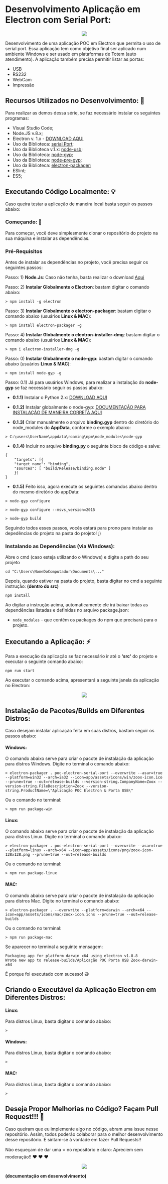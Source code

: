 # Desenvolvimento Aplicação em Electron com Serial Port: 

<p align="center">
  <img src="https://i.imgsafe.org/e1/e1d1c0ae9a.jpeg"/>  
</p>

Desenvolvimento de uma aplicação POC em Electron que permita o uso de serial port. Essa aplicação tem como objetivo final ser aplicado num ambiente Windows e ser usado em plataformas de Totem (auto atendimento).
A aplicação também precisa permitir listar as portas:

* USB
* RS232
* WebCam
* Impressão


## Recursos Utilizados no Desenvolvimento: :mega: 

Para realizar as demos dessa série, se faz necessário instalar os seguintes programas:

* Visual Studio Code;
* Node.JS v.8.x;
* Electron v. 1.x - [DOWNLOAD AQUI](https://electronjs.org/)
* Uso da Biblioteca: [serial Port](https://www.npmjs.com/package/serialport);
* Uso da Biblioteca v.1.x: [node-usb](https://www.npmjs.com/package/node-usb);
* Uso da Biblioteca: [node-gyp](https://www.npmjs.com/package/node-gyp);
* Uso da Biblioteca: [node-pre-gyp](https://www.npmjs.com/package/node-pre-gyp);
* Uso da Biblioteca: [electron-packager](https://github.com/electron-userland/electron-packager);
* ESlint;
* ES5;

## Executando Código Localmente: :bulb: 

Caso queira testar a aplicação de maneira local basta seguir os passos abaixo:

### Começando: :rocket:

Para começar, você deve simplesmente clonar o repositório do projeto na sua máquina e instalar as dependências.

### Pré-Requisitos

Antes de instalar as dependências no projeto, você precisa seguir os seguintes passos:

Passo: 1) **Node.Js**: Caso não tenha, basta realizar o download [Aqui](https://nodejs.org/en/)

Passo: 2) **Instalar Globalmente o Electron**: bastam digitar o comando abaixo:

```
> npm install -g electron
```

Passo: 3) **Instalar Globalmente o electron-packager**: bastam digitar o comando abaixo (usuários **Linux & MAC**):

```
> npm install electron-packager -g
```

Passo: 4) **Instalar Globalmente o electron-installer-dmg**: bastam digitar o comando abaixo (usuários **Linux & MAC**):

```
> npm i electron-installer-dmg -g
``` 

Passo: 0) **Instalar Globalmente o node-gyp**: bastam digitar o comando abaixo (usuários **Linux & MAC**):

```
> npm install node-gyp -g
```


Passo: 0.1) Já para usuários Windows, para realizar a instalação do **node-gyp** se faz necessário seguir os passos abaixo:

 - **0.1.1)** Instalar o Python 2.x: [DOWNLOAD AQUI](https://www.python.org/downloads/)

- **0.1.2)** Instalar globalmente o node-gyp: [DOCUMENTAÇÃO PARA INSTALAÇÃO DE MANEIRA CORRETA AQUI](https://github.com/nodejs/node-gyp)

- **0.1.3)** Criar manualmente o arquivo **binding.gyp** dentro do diretório do node_modules do **AppData**, conforme o exemplo abaixo:

```
> C:\users\UserName\appdata\roaming\npm\node_modules\node-gyp
```

- **0.1.4)** Incluir no arquivo **binding.py** o seguinte bloco de código e salve:

```
{
    "targets": [{
    "target_name": "binding",
    "sources": [ "build/Release/binding.node" ]
    }]
}
```

- **0.1.5)** Feito isso, agora execute os seguintes comandos abaixo dentro do mesmo diretório do appData:

```
> node-gyp configure
```

```
> node-gyp configure --msvs_version=2015
```

```
> node-gyp build
```

Seguindo todos esses passos, vocês estará para prono para instalar as depedências do projeto na pasta do projeto! ;)


### Instalando as Dependências (via Windows):

Abre o cmd (caso esteja utilizando o Windows) e digite a path do seu projeto

```
cd "C:\Users\NomeDoComputador\Documents\..."
```

Depois, quando estiver na pasta do projeto, basta digitar no cmd a seguinte instrução: **(dentro do src)**

```
npm install
```

Ao digitar a instrução acima, automaticamente ele irá baixar todas as dependências listadas e definidas no arquivo package.json:

* `node_modules` - que contêm os packages do npm que precisará para o projeto.


## Executando a Aplicação: :zap: 

Para a execução da aplicação se faz necessário ir até o **'src'** do projeto e executar o seguinte comando abaixo:

```
npm run start
```

Ao executar o comando acima, apresentará a seguinte janela da aplicação no Electron:

<p align="center">
  <img src="https://i.imgsafe.org/e1/e1d1c0ae9a.jpeg"/>  
</p>

## Instalação de Pacotes/Builds em Diferentes Distros:

Caso desejam instalar aplicação feita em suas distros, bastam seguir os passos abaixo:

#### Windows:

O comando abaixo serve para criar o pacote de instalação da aplicação para distros Windows. Digite no terminal o comando abaixo:

```
> electron-packager . poc-electron-serial-port --overwrite --asar=true --platform=win32 --arch=ia32 --icon=app/assets/icons/win/zoox-icon.ico --prune=true --out=release-builds --version-string.CompanyName=Zoox --version-string.FileDescription=Zoox --version-string.ProductName=\"Aplicação POC Electron & Porta USB\"
```

Ou o comando no terminal:

```
> npm run package-win
```

#### Linux: 

O comando abaixo serve para criar o pacote de instalação da aplicação para distros Linux. Digite no terminal o comando abaixo:

```
> electron-packager . poc-electron-serial-port --overwrite --asar=true --platform=linux --arch=x64 --icon=app/assets/icons/png/zoox-icon-128x128.png --prune=true --out=release-builds
```

Ou o comando no terminal: 

```
> npm run package-linux
```

#### MAC:

O comando abaixo serve para criar o pacote de instalação da aplicação para distros Mac. Digite no terminal o comando abaixo:

```
> electron-packager . --overwrite --platform=darwin --arch=x64 --icon=app/assets/icons/mac/zoox-icon.icns --prune=true --out=release-builds
```

Ou o comando no terminal:

```
> npm run package-mac
```

Se aparecer no terminal a seguinte mensagem:

``` 
Packaging app for platform darwin x64 using electron v1.8.8
Wrote new app to release-builds/Aplicação POC Porta USB Zoox-darwin-x64

```

É porque foi executado com sucesso! :smiley:

## Criando o Executável da Aplicação Electron em Diferentes Distros:


#### Linux:

Para distros Linux, basta digitar o comando abaixo:

```
> 
```


#### Windows:

Para distros Linux, basta digitar o comando abaixo:

```
> 
```

#### MAC:

Para distros Linux, basta digitar o comando abaixo:

```
> 
```


## Deseja Propor Melhorias no Código? Façam Pull Request!!!  :triangular_flag_on_post:

Caso queiram que eu implemente algo no código, abram uma issue nesse repositório. Assim, todos poderão colaborar para o melhor desenvolvimento desse repositório. E sintam-se à vontade em fazer Pull Requests!!

Não esqueçam de dar uma :star: no repositório e claro: Apreciem sem moderação!! :heart: :heart: :heart:

<p align="center">
  <img src="https://i.imgsafe.org/e2/e2243b8f92.gif"/>  
</p>

**(documentação em desenvolvimento)**


